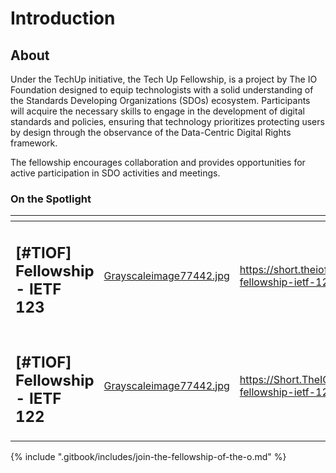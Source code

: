 # Introduction

## About

Under the TechUp initiative, the Tech Up Fellowship, is a project by The IO Foundation designed to equip technologists with a solid understanding of the Standards Developing Organizations (SDOs) ecosystem. Participants will acquire the necessary skills to engage in the development of digital standards and policies, ensuring that technology prioritizes protecting users by design through the observance of the Data-Centric Digital Rights framework.

The fellowship encourages collaboration and provides opportunities for active participation in SDO activities and meetings.

### On the Spotlight <a href="#on-the-spotlight" id="on-the-spotlight"></a>

<table data-view="cards"><thead><tr><th></th><th data-hidden data-card-cover data-type="files"></th><th data-hidden data-card-target data-type="content-ref"></th></tr></thead><tbody><tr><td><h2>[#TIOF] Fellowship - IETF 123</h2></td><td><a href=".gitbook/assets/Grayscaleimage77442.jpg">Grayscaleimage77442.jpg</a></td><td><a href="https://short.theiofoundation.org/tiof-fellowship-ietf-123-info">https://short.theiofoundation.org/tiof-fellowship-ietf-123-info</a></td></tr><tr><td><h2>[#TIOF] Fellowship - IETF 122</h2><p></p></td><td><a href=".gitbook/assets/Grayscaleimage77442.jpg">Grayscaleimage77442.jpg</a></td><td><a href="https://short.theiofoundation.org/tiof-fellowship-ietf-122-info">https://Short.TheIOFoundation.org/tiof-fellowship-ietf-122-info</a></td></tr></tbody></table>

{% include ".gitbook/includes/join-the-fellowship-of-the-o.md" %}



